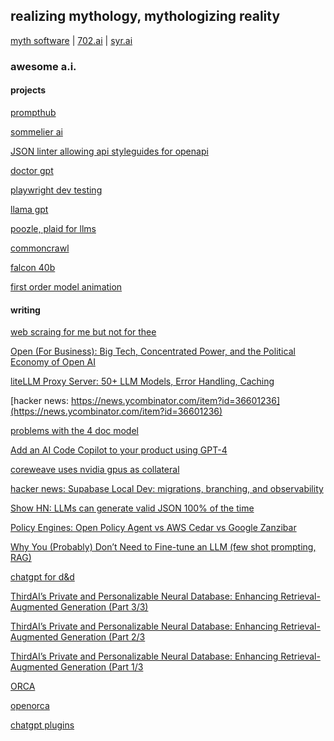 ## realizing mythology, mythologizing reality
[myth software](https://myth.software) | [702.ai](https://702.ai) | [syr.ai](https://syr.ai)

<!--

**Here are some ideas to get you started:**

🙋‍♀️ A short introduction - what is your organization all about?
🌈 Contribution guidelines - how can the community get involved?
👩‍💻 Useful resources - where can the community find your docs? Is there anything else the community should know?
🍿 Fun facts - what does your team eat for breakfast?
🧙 Remember, you can do mighty things with the power of [Markdown](https://docs.github.com/github/writing-on-github/getting-started-with-writing-and-formatting-on-github/basic-writing-and-formatting-syntax)
-->

### awesome a.i.
#### projects
[prompthub](https://prompthub.deepset.ai/)  

[sommelier ai](https://github.com/OrderAndCh4oS/sommelier-ai-next)  

[JSON linter allowing api styleguides for openapi](https://github.com/stoplightio/spectral)  

[doctor gpt](https://github.com/llSourcell/DoctorGPT)  

[playwright dev testing](https://playwright.dev/)  

[llama gpt](https://github.com/getumbrel/llama-gpt)  

[poozle, plaid for llms](https://github.com/poozlehq/poozle)  

[commoncrawl](https://commoncrawl.org/)  

[falcon 40b](https://huggingface.co/tiiuae/falcon-40b)  

[first order model animation](https://github.com/AliaksandrSiarohin/first-order-model)  

#### writing
[web scraing for me but not for thee](https://blog.ericgoldman.org/archives/2023/08/web-scraping-for-me-but-not-for-thee-guest-blog-post.htm)

[Open \(For Business\): Big Tech, Concentrated Power, and the Political Economy of Open AI
](https://papers.ssrn.com/sol3/papers.cfm?abstract_id=4543807)  

[liteLLM Proxy Server: 50+ LLM Models, Error Handling, Caching
](https://github.com/BerriAI/litellm/blob/main/cookbook/proxy-server/readme.md)  

[hacker news: https://news.ycombinator.com/item?id=36601236](https://news.ycombinator.com/item?id=36601236)  

[problems with the 4 doc model](https://www.hillelwayne.com/post/problems-with-the-4doc-model/)

[Add an AI Code Copilot to your product using GPT-4](https://www.windmill.dev/blog/windmill-ai)  

[coreweave uses nvidia gpus as collateral](https://www.theverge.com/2023/8/8/23824661/coreweave-nvidia-debt-gpu-ai-chips-collateral)  

[hacker news: Supabase Local Dev: migrations, branching, and observability](https://news.ycombinator.com/item?id=37059400)  

[Show HN: LLMs can generate valid JSON 100% of the time](https://news.ycombinator.com/item?id=37125118)  

[Policy Engines: Open Policy Agent vs AWS Cedar vs Google Zanzibar](https://www.permit.io/blog/policy-engines)  

[Why You (Probably) Don’t Need to Fine-tune an LLM (few shot prompting, RAG)](https://www.tidepool.so/2023/08/17/why-you-probably-dont-need-to-fine-tune-an-llm/)  

[chatgpt for d&d](https://www.theregister.com/2023/08/19/chatgpt_dnd_dm/)  

[ThirdAI’s Private and Personalizable Neural Database: Enhancing Retrieval-Augmented Generation (Part 3/3)](https://medium.com/thirdai-blog/thirdais-private-and-personalizable-neural-database-enhancing-retrieval-augmented-generation-f3ad52c54952)

[ThirdAI’s Private and Personalizable Neural Database: Enhancing Retrieval-Augmented Generation (Part 2/3](https://medium.com/thirdai-blog/neural-database-next-generation-context-retrieval-system-for-building-specialized-ai-agents-with-861ffa0516e7)

[ThirdAI’s Private and Personalizable Neural Database: Enhancing Retrieval-Augmented Generation (Part 1/3](https://medium.com/thirdai-blog/understanding-the-fundamental-limitations-of-vector-based-retrieval-for-building-llm-powered-48bb7b5a57b3)

[ORCA](https://www.microsoft.com/en-us/research/publication/orca-progressive-learning-from-complex-explanation-traces-of-gpt-4/)  

[openorca](https://erichartford.com/openorca)

[chatgpt plugins](https://platform.openai.com/docs/plugins/introduction)  
